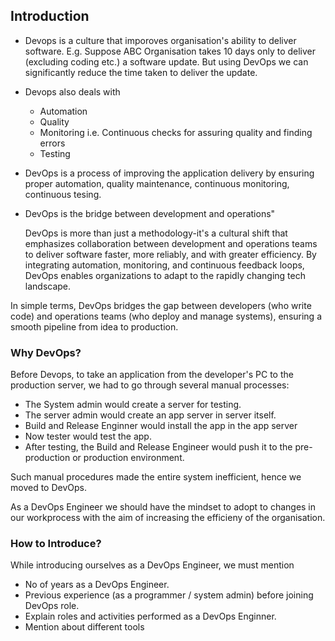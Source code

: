 ## Introduction

- Devops is a culture that imporoves organisation's ability to deliver software. E.g. Suppose ABC Organisation takes 10 days only to deliver (excluding coding etc.) a software update. But using DevOps we can significantly reduce the time taken to deliver the update.

- Devops also deals with
  - Automation
  - Quality
  - Monitoring i.e. Continuous checks for assuring quality and finding errors
  - Testing

- DevOps is a process of improving the application delivery by ensuring proper automation, quality maintenance, continuous monitoring, continuous tesing.

- DevOps is the bridge between development and operations"

  DevOps is more than just a methodology-it's a cultural shift that emphasizes collaboration between development and operations teams to deliver software faster, more reliably, and with greater efficiency. By integrating automation, monitoring, and continuous feedback loops, DevOps enables organizations to adapt to the rapidly changing tech landscape.

In simple terms, DevOps bridges the gap between developers (who write code) and operations teams (who deploy and manage systems), ensuring a smooth pipeline from idea to production.

### Why DevOps?
Before Devops, to take an application from the developer's PC to the production server, we had to go through several manual processes:

- The System admin would create a server for testing.
- The server admin would create an app server in server itself.
- Build and Release Enginner would install the app in the app server 
- Now tester would test the app.
- After testing, the Build and Release Engineer would push it to the pre-production or production environment.

Such manual procedures made the entire system inefficient, hence we moved to DevOps.

As a DevOps Engineer we should have the mindset to adopt to changes in our workprocess with the aim of increasing the efficieny of the organisation.

### How to Introduce?

While introducing ourselves as a DevOps Engineer, we must mention

- No of years as a DevOps Engineer.
- Previous experience (as a programmer / system admin) before joining DevOps role.
- Explain roles and activities performed as a DevOps Enginner.
- Mention about different tools